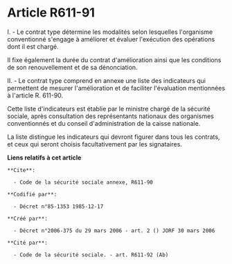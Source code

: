 # Article R611-91

I. - Le contrat type détermine les modalités selon lesquelles l'organisme conventionné s'engage à améliorer et évaluer
l'exécution des opérations dont il est chargé.

Il fixe également la durée du contrat d'amélioration ainsi que les conditions de son renouvellement et de sa dénonciation.

II. - Le contrat type comprend en annexe une liste des indicateurs qui permettent de mesurer l'amélioration et de faciliter
l'évaluation mentionnées à l'article R. 611-90.

Cette liste d'indicateurs est établie par le ministre chargé de la sécurité sociale, après consultation des représentants
nationaux des organismes conventionnés et du conseil d'administration de la caisse nationale.

La liste distingue les indicateurs qui devront figurer dans tous les contrats, et ceux qui seront choisis facultativement par
les signataires.

**Liens relatifs à cet article**

	**Cite**:

	  - Code de la sécurité sociale annexe, R611-90

	**Codifié par**:

	  - Décret n°85-1353 1985-12-17

	**Créé par**:

	  - Décret n°2006-375 du 29 mars 2006 - art. 2 () JORF 30 mars 2006

	**Cité par**:

	  - Code de la sécurité sociale. - art. R611-92 (Ab)
